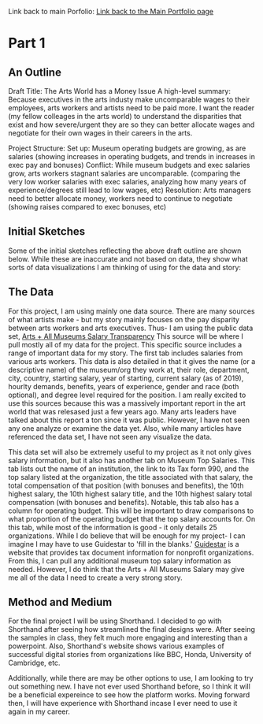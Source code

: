 Link back to main Porfolio:
[Link back to the Main Portfolio page](README.md)

# Part 1

## An Outline

Draft Title: The Arts World has a Money Issue
A high-level summary:
Because executives in the arts industy make uncomparable wages to their employees, arts workers and artists need to be paid more.
I want the reader (my fellow colleages in the arts world) to understand the disparities that exist and how severe/urgent they are so they can better allocate wages and negotiate for their own wages in their careers in the arts. 

Project Structure: 
Set up: Museum operating budgets are growing, as are salaries (showing increases in operating budgets, and trends in increases in exec pay and bonuses)
Conflict: While museum budgets and exec salaries grow, arts workers stagnant salaries are uncomparable. (comparing the very low worker salaries with exec salaries, analyzing how many years of experience/degrees still lead to low wages, etc)
Resolution: Arts managers need to better allocate money, workers need to continue to negotiate (showing raises compared to exec bonuses, etc)


## Initial Sketches

Some of the initial sketches reflecting the above draft outline are shown below. While these are inaccurate and not based on data, they show what sorts of data visualizations I am thinking of using for the data and story:




## The Data

For this project, I am using mainly one data source. There are many sources of what artists make - but my story mainly focuses on the pay disparity between arts workers and arts executives. Thus- I am  using the public data set, [Arts + All Museums Salary Transparency](https://docs.google.com/spreadsheets/d/14_cn3afoas7NhKvHWaFKqQGkaZS5rvL6DFxzGqXQa6o/edit#gid=0) This source will be where I pull mostly all of my data for the project. This specific source includes a range of important data for my story. The first tab includes salaries from various arts workers. This data is also detailed in that it gives the name (or a descriptive name) of the museum/org they work at, their role, department, city, country, starting salary, year of starting, current salary (as of 2019), hourlty demands, benefits, years of experience, gender and race (both optional), and degree level required for the position. I am really excited to use this sources because this was a massively important report in the art world that was relesased just a few years ago. Many arts leaders have talked about this report a ton since it was public. However, I have not seen any one analyze or examine the data yet. Also, while many articles have referenced the data set, I have not seen any visualize the data. 

This data set will also be extremely useful to my project as it not only gives salary information, but it also has another tab on Museum Top Salaries. This tab lists out the name of an institution, the link to its Tax form 990, and the top salary listed at the organization, the title associated with that salary, the total compensation of that position (with bonuses and benefits), the 10th highest salary, the 10th highest salary title, and the 10th highest salary total compensation (with bonuses and benefits). Notable, this tab also has a column for operating budget. This will be important to draw comparisons to what proportion of the operating budget that the top salary accounts for. On this tab, while most of the information is good - it only details 25 organizations. While I do believe that will be enough for my project- I can imagine I may have to use Guidestar to 'fill in the blanks.' [Guidestar](https://www.guidestar.org/) is a website that provides tax document information for nonprofit organizations. From this, I can pull any additional museum top salary information as needed. However, I do think that the Arts + All Museums Salary may give me all of the data I need to create a very strong story. 


## Method and Medium 

For the final project I will be using Shorthand. I decided to go with Shorthand after seeing how streamlined the final designs were. After seeing the samples in class, they felt much more engaging and interesting than a powerpoint. Also, Shorthand's website shows various examples of successful digital stories from organizations like BBC, Honda, University of Cambridge, etc. 

Additionally, while there are may be other options to use, I am looking to try out something new. I have not ever used Shorthand before, so I think it will be a beneficial expereince to see how the platform works. Moving forward then, I will have experience with Shorthand incase I ever need to use it again in my career. 

